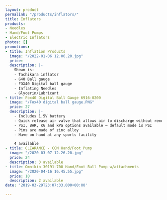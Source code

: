 ```yaml
---
layout: product
permalink: "/products/inflators/"
title: Inflators
products:
- Needles
- Hand/Foot Pumps
- Electric Inflators
photos: []
promotions:
- title: Inflation Products
  image: "/2022-01-06 12.06.20.jpg"
  price: 
  description: |-
    Shown is:
    - Tachikara inflator
    - G40 Ball gauge
    - FOX40 Digital ball gauge
    - Inflating Needles
    - Glycerin/Lubricant
- title: Fox40 Digital Ball Gauge 6916-0200
  image: "/Fox40 digital ball gauge.PNG"
  price: 27
  description: |-
    - Includes 1.5V battery
    - Quick release air valve that allows air to discharge without removing the pin or gauge from the ball, guaranteeing that over-inflated balls obtain immediate and absolute accurate air pressure
    - PSI, BAR, KG and kPa options available – default mode is PSI
    - Pins are made of zinc alloy
    - Have on hand at any sports facility

    4 available
- title: CLEARANCE - CCM Hand/Foot Pump
  image: "/2020-03-07 12.26.20.jpg"
  price: 24
  description: 3 available
- title: Omnikin 30191-700 Hand/Foot Ball Pump w/attachments
  image: "/2020-04-16 16.45.55.jpg"
  price: 10
  description: 2 available
date: '2019-03-29T23:07:33.000+00:00'

---
```


